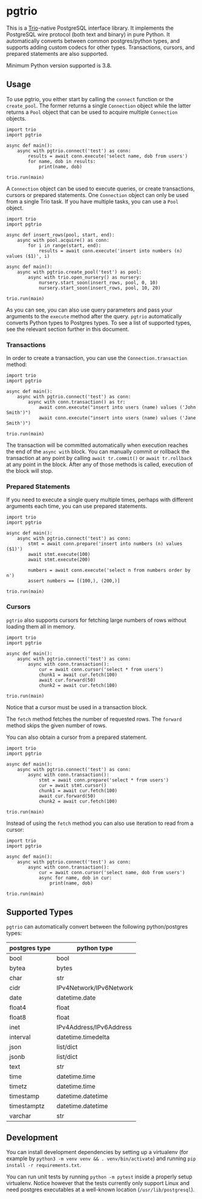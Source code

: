 # pgtrio

This is a [Trio][1]-native PostgreSQL interface library. It implements
the PostgreSQL wire protocol (both text and binary) in pure Python. It
automatically converts between common postgres/python types, and
supports adding custom codecs for other types. Transactions, cursors,
and prepared statements are also supported.

Minimum Python version supported is 3.8.

## Usage

To use pgtrio, you either start by calling the `connect` function or
the `create_pool`. The former returns a single `Connection` object
while the latter returns a `Pool` object that can be used to acquire
multiple `Connection` objects.

```python3
import trio
import pgtrio

async def main():
    async with pgtrio.connect('test') as conn:
        results = await conn.execute('select name, dob from users')
        for name, dob in results:
            print(name, dob)

trio.run(main)
```

A `Connection` object can be used to execute queries, or create
transactions, cursors or prepared statements. One `Connection` object
can only be used from a single Trio task. If you have multiple tasks,
you can use a `Pool` object.

```python3
import trio
import pgtrio

async def insert_rows(pool, start, end):
    async with pool.acquire() as conn:
        for i in range(start, end):
            results = await conn.execute('insert into numbers (n) values ($1)', i)

async def main():
    async with pgtrio.create_pool('test') as pool:
        async with trio.open_nursery() as nursery:
            nursery.start_soon(insert_rows, pool, 0, 10)
            nursery.start_soon(insert_rows, pool, 10, 20)

trio.run(main)
```

As you can see, you can also use query parameters and pass your
arguments to the `execute` method after the query. `pgtrio`
automatically converts Python types to Postgres types. To see a list
of supported types, see the relevant section further in this document.

### Transactions

In order to create a transaction, you can use the
`Connection.transaction` method:

```python3
import trio
import pgtrio

async def main():
    async with pgtrio.connect('test') as conn:
        async with conn.transaction() as tr:
            await conn.execute("insert into users (name) values ('John Smith')")
            await conn.execute("insert into users (name) values ('Jane Smith')")

trio.run(main)
```

The transaction will be committed automatically when execution reaches
the end of the `async with` block. You can manually commit or rollback
the transaction at any point by calling `await tr.commit()` or `await
tr.rollback` at any point in the block. After any of those methods is
called, execution of the block will stop.

### Prepared Statements

If you need to execute a single query multiple times, perhaps with
different arguments each time, you can use prepared statements.

```python3
import trio
import pgtrio

async def main():
    async with pgtrio.connect('test') as conn:
        stmt = await conn.prepare('insert into numbers (n) values ($1)')
        await stmt.execute(100)
        await stmt.execute(200)

        numbers = await conn.execute('select n from numbers order by n')
        assert numbers == [(100,), (200,)]

trio.run(main)
```

### Cursors

`pgtrio` also supports cursors for fetching large numbers of rows
without loading them all in memory.

```python3
import trio
import pgtrio

async def main():
    async with pgtrio.connect('test') as conn:
        async with conn.transaction():
            cur = await conn.cursor('select * from users')
            chunk1 = await cur.fetch(100)
            await cur.forward(50)
            chunk2 = await cur.fetch(100)

trio.run(main)
```

Notice that a cursor must be used in a transaction block.

The `fetch` method fetches the number of requested rows. The `forward`
method skips the given number of rows.

You can also obtain a cursor from a prepared statement.

```python3
import trio
import pgtrio

async def main():
    async with pgtrio.connect('test') as conn:
        async with conn.transaction():
            stmt = await conn.prepare('select * from users')
            cur = await stmt.cursor()
            chunk1 = await cur.fetch(100)
            await cur.forward(50)
            chunk2 = await cur.fetch(100)

trio.run(main)
```

Instead of using the `fetch` method you can also use iteration to read
from a cursor:

```python3
import trio
import pgtrio

async def main():
    async with pgtrio.connect('test') as conn:
        async with conn.transaction():
            cur = await conn.cursor('select name, dob from users')
            async for name, dob in cur:
                print(name, dob)

trio.run(main)
```

## Supported Types

`pgtrio` can automatically convert between the following
python/postgres types:

| postgres type | python type             |
|---------------|-------------------------|
| bool          | bool                    |
| bytea         | bytes                   |
| char          | str                     |
| cidr          | IPv4Network/IPv6Network |
| date          | datetime.date           |
| float4        | float                   |
| float8        | float                   |
| inet          | IPv4Address/IPv6Address |
| interval      | datetime.timedelta      |
| json          | list/dict               |
| jsonb         | list/dict               |
| text          | str                     |
| time          | datetime.time           |
| timetz        | datetime.time           |
| timestamp     | datetime.datetime       |
| timestamptz   | datetime.datetime       |
| varchar       | str                     |

## Development

You can install development dependencies by setting up a virtualenv
(for example by `python3 -m venv venv && . venv/bin/activate`) and
running `pip install -r requirements.txt`.

You can run unit tests by running `python -m pytest` inside a properly
setup virtualenv. Notice however that the tests currently only support
Linux and need postgres executables at a well-known location
(`/usr/lib/postgresql`).


[1]: https://github.com/python-trio/trio


